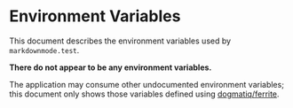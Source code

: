 # Environment Variables

This document describes the environment variables used by `markdownmode.test`.

**There do not appear to be any environment variables.**

The application may consume other undocumented environment variables; this
document only shows those variables defined using [dogmatiq/ferrite].

<!-- references -->

[dogmatiq/ferrite]: https://github.com/dogmatiq/ferrite
